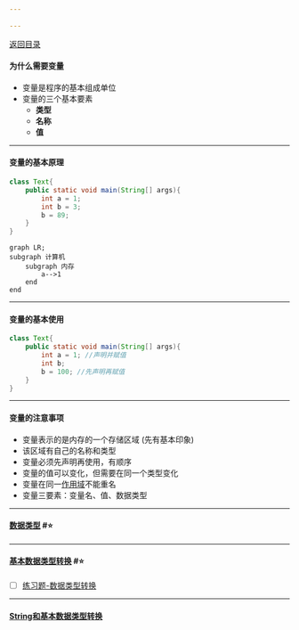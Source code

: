 ```yaml
---
 
---
```

[返回目录](index.md)

#### 为什么需要变量
- 变量是程序的基本组成单位 
- 变量的三个基本要素 
	- **类型**
	- **名称**
	- **值**
---
#### 变量的基本原理
```java
class Text{
	public static void main(String[] args){
		int a = 1;
		int b = 3;
		b = 89;
	}
}
```
```mermaid
graph LR;
subgraph 计算机
	subgraph 内存
		a-->1
	end
end
```
---
#### 变量的基本使用

```java
class Text{
	public static void main(String[] args){
		int a = 1; //声明并赋值
		int b;
		b = 100; //先声明再赋值
	}
}
```
---
#### 变量的注意事项
- 变量表示的是内存的一个存储区域 (先有基本印象)
- 该区域有自己的名称和类型
- 变量必须先声明再使用，有顺序
- 变量的值可以变化，但需要在同一个类型变化
- 变量在同一[作用域](作用域.md)不能重名
- 变量三要素：变量名、值、数据类型
---
#### [数据类型](数据类型.md) #⭐️ 

---
#### [基本数据类型转换](基本数据类型转换.md) #⭐️ 
- [ ] [练习题-数据类型转换](练习题-数据类型转换.md) 

---
#### [String和基本数据类型转换](String和基本数据类型转换.md) 



